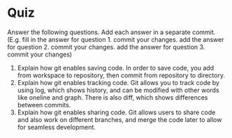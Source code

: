 # Quiz

Answer the following questions. Add each answer in a separate commit. (E.g. fill in the answer for question 1. commit your changes. add the answer for question 2. commit your changes. add the answer for question 3. commit your changes)

1. Explain how git enables saving code.
In order to save code, you add from workspace to repository, then commit
 from repository to directory.
2. Explain how git enables tracking code.
Git allows you to track code by using log, which shows history, and can be modified 
with other words like oneline and graph.  There is also diff, which shows differences 
between commits.
3. Explain how git enables sharing code.
Git allows users to share code and also work on different branches, and merge the code
later to allow for seamless development.
